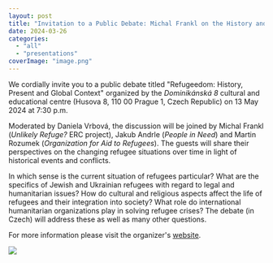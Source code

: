 ```yaml
---
layout: post
title: "Invitation to a Public Debate: Michal Frankl on the History and Present of Refugeedom"
date: 2024-03-26
categories: 
  - "all"
  - "presentations"
coverImage: "image.png"
---
```


We cordially invite you to a public debate titled "Refugeedom: History, Present and Global Context" organized by the _Dominikánská 8_ cultural and educational centre (Husova 8, 110 00 Prague 1, Czech Republic) on 13 May 2024 at 7:30 p.m.

Moderated by Daniela Vrbová, the discussion will be joined by Michal Frankl (_Unlikely Refuge?_ ERC project), Jakub Andrle (_People in Need_) and Martin Rozumek (_Organization for Aid to Refugees_). The guests will share their perspectives on the changing refugee situations over time in light of historical events and conflicts.

In which sense is the current situation of refugees particular? What are the specifics of Jewish and Ukrainian refugees with regard to legal and humanitarian issues? How do cultural and religious aspects affect the life of refugees and their integration into society? What role do international humanitarian organizations play in solving refugee crises? The debate (in Czech) will address these as well as many other questions.

For more information please visit the organizer's [website](https://dominikanska8.cz/akce/624/uprchlictvi-historie-soucasnost-a-globalni-kontext).

![](../../../../assets/images/2024-03-26-debate-frankl-refugeedom.png)
